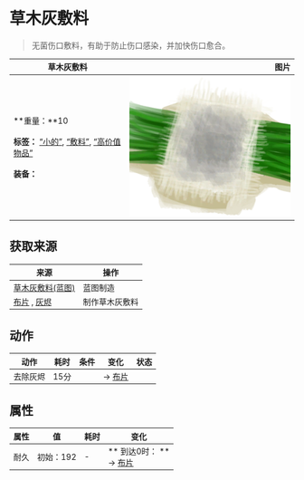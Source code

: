 # 草木灰敷料  
> 无菌伤口敷料，有助于防止伤口感染，并加快伤口愈合。<br>  
  
  草木灰敷料  |   图片   
 ----  |  ----:   
 **重量：**10<br><br>**标签：**	[“小的”](tag_Tiny.md), [“敷料”](tag_Dressing.md), [“高价值物品”](tag_Valuable.md)<br><br>**装备：**  |  ![](Sprite/AshDressing.png)   
  
## 获取来源  
来源  |  操作  
----  |  ----  
[草木灰敷料(蓝图)](Bp_AshDressing.md)  |  蓝图制造  
[布片](ClothSmall.md) , [灰烬](Ash.md)  |  制作草木灰敷料  
## 动作  
动作  |  耗时  |  条件  |  变化  |  状态  
----  |  ----  |  ----  |  ----  |  ----  
去除灰烬<br>  |  15分  |    |  → [布片](ClothSmall.md)<br>  |    
## 属性   
属性  |  值  |  耗时  |  变化  
----  |  ----  |  ----  |  ----  
耐久  |  初始：192  |  -  |  ** 到达0时： **<br>→ [布片](ClothSmall.md)  
